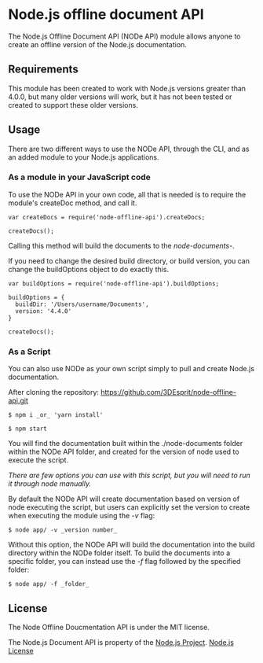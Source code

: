 # Node.js offline document API

The Node.js Offline Document API (NODe API) module allows anyone to create an offline version of the Node.js documentation.

## Requirements

This module has been created to work with Node.js versions greater than 4.0.0, but many older versions will work, but it has not been tested or created to support these older versions.

## Usage

There are two different ways to use the NODe API, through the CLI, and as an added module to your Node.js applications.

### As a module in your JavaScript code

To use the NODe API in your own code, all that is needed is to require the module's createDoc method, and call it. 

```
var createDocs = require('node-offline-api').createDocs;

createDocs();
```

Calling this method will build the documents to the _node-documents-<version number>_.

If you need to change the desired build directory, or build version, you can change the buildOptions object to do exactly this.

```
var buildOptions = require('node-offline-api').buildOptions;

buildOptions = {
  buildDir: '/Users/username/Documents',
  version: '4.4.0'
}

createDocs();
```

### As a Script

You can also use NODe as your own script simply to pull and create Node.js documentation. 

After cloning the repository: https://github.com/3DEsprit/node-offline-api.git

```
$ npm i _or_ 'yarn install'

$ npm start
```


You will find the documentation built within the ./node-documents folder within the NODe API folder, and created for the version of node used to execute the script.

*There are few options you can use with this script, but you will need to run it through node manually.*


By default the NODe API will create documentation based on version of node executing the script, but users can explicitly set the version to create when executing the  module using the _-v_ flag:

```
$ node app/ -v _version number_
```


Without this option, the NODe API will build the documentation into the build directory within the NODe folder itself. To build the documents into a specific folder, you can instead use the _-f_ flag followed by the specified folder:

```
$ node app/ -f _folder_
```


## License

The Node Offline Doucmentation API is under the MIT license. 

The Node.js Document API is property of the [Node.js Project](https://github.com/nodejs/node). [Node.js License](https://github.com/nodejs/node/blob/master/LICENSE)